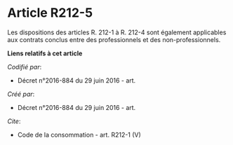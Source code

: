 # Article R212-5

Les dispositions des articles R. 212-1 à R. 212-4 sont également applicables aux contrats conclus entre des professionnels et
des non-professionnels.

**Liens relatifs à cet article**

_Codifié par_:

  - Décret n°2016-884 du 29 juin 2016 - art.

_Créé par_:

  - Décret n°2016-884 du 29 juin 2016 - art.

_Cite_:

  - Code de la consommation - art. R212-1 (V)
